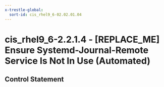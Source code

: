 ```yaml
---
x-trestle-global:
  sort-id: cis_rhel9_6-02.02.01.04
---
```


# cis_rhel9_6-2.2.1.4 - \[REPLACE_ME\] Ensure Systemd-Journal-Remote Service Is Not In Use (Automated)

## Control Statement
